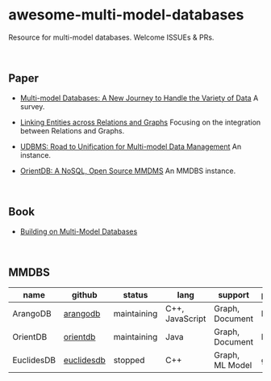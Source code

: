 # awesome-multi-model-databases

Resource for multi-model databases. Welcome ISSUEs & PRs.

    

## Paper

- [Multi-model Databases: A New Journey to Handle the Variety of Data](https://dl.acm.org/doi/pdf/10.1145/3323214) A survey.

- [Linking Entities across Relations and Graphs](https://www.disi.unitn.it/~pavel/OM/articles/Fan_ICDE22.pdf) Focusing on the integration between Relations and Graphs.

- [UDBMS: Road to Unification for Multi-model Data Management](https://arxiv.org/pdf/1612.08050.pdf) An instance.

- [OrientDB: A NoSQL, Open Source MMDMS](https://ceur-ws.org/Vol-3163/BICOD21_paper_3.pdf) An MMDBS instance.

    

## Book

- [Building on Multi-Model Databases](https://www.oreilly.com/library/view/building-on-multi-model/9781492049234/)

    

## MMDBS

| name       | github                                                    | status      | lang            | support         | protocol | query       | license    |
| ---------- | --------------------------------------------------------- | ----------- | --------------- | --------------- | -------- | ----------- | ---------- |
| ArangoDB   | [arangodb](https://github.com/arangodb/arangodb)          | maintaining | C++, JavaScript | Graph, Document | http     | text (AQL)  | apache-2.0 |
| OrientDB   | [orientdb](https://github.com/orientechnologies/orientdb) | maintaining | Java            | Graph, Document | http     | text (SQL)  | apache-2.0 |
| EuclidesDB | [euclidesdb](https://github.com/perone/euclidesdb)        | stopped     | C++             | Graph, ML Model | gRPC     | text, image | apache-2.0 |
